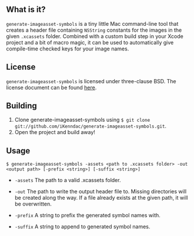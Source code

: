 ## What is it? ##

`generate-imageasset-symbols` is a tiny little Mac command-line tool that creates a
header file containing `NSString` constants for the images in the given `.xcassets`
folder. Combined with a custom build step in your Xcode project and a bit of macro
magic, it can be used to automatically give compile-time checked keys for your
image names.

## License ##

`generate-imageasset-symbols` is licensed under three-clause BSD. The license document can be
found [here](https://github.com/iKenndac/generate-imageasset-symbols/blob/master/LICENSE.markdown).

## Building ##

1. Clone generate-imageasset-symbols using `$ git clone git://github.com/iKenndac/generate-imageasset-symbols.git`.
2. Open the project and build away!

## Usage ##

`$ generate-imageasset-symbols -assets <path to .xcassets folder> -out <output path> [-prefix <string>] [-suffix <string>]`

  * `-assets`  The path to a valid .xcassets folder.

  * `-out` The path to write the output header file to. Missing
    directories will be created along the way. If a file
    already exists at the given path, it will be
    overwritten.

  * `-prefix` A string to prefix the generated symbol names with.

  * `-suffix` A string to append to generated symbol names.
